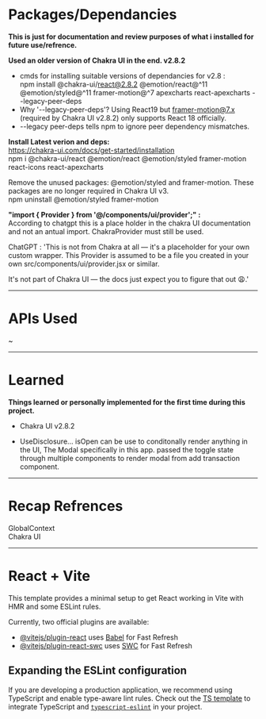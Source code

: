 # Packages/Dependancies
**This is just for documentation and review purposes of what i installed for future use/refrence.**

**Used an older version of Chakra UI in the end. v2.8.2**  
- cmds for installing suitable versions of dependancies for v2.8 :  
 npm install @chakra-ui/react@2.8.2 @emotion/react@^11 @emotion/styled@^11 framer-motion@^7 apexcharts react-apexcharts --legacy-peer-deps  
- Why '--legacy-peer-deps'? Using React19 but framer-motion@7.x (required by Chakra UI v2.8.2) only supports React 18 officially.
- --legacy peer-deps tells npm to ignore peer dependency mismatches.

**Install Latest verion and deps:**  
https://chakra-ui.com/docs/get-started/installation  
npm i @chakra-ui/react @emotion/react @emotion/styled framer-motion react-icons react-apexcharts

Remove the unused packages: @emotion/styled and framer-motion. These packages are no longer required in Chakra UI v3.  
npm uninstall @emotion/styled framer-motion

**"import { Provider } from '@/components/ui/provider';" :**   
According to chatgpt this is a place holder in the chakra UI documentation and not an antual import. ChakraProvider must still be used.  

ChatGPT : 'This is not from Chakra at all — it's a placeholder for your own custom wrapper. This Provider is assumed to be a file you created in your own src/components/ui/provider.jsx or similar.

It's not part of Chakra UI — the docs just expect you to figure that out 😩.'

___  


# APIs Used
 ~
 ___

# Learned
**Things learned or personally implemented for the first time during this project.**

- Chakra UI v2.8.2  

- UseDisclosure... isOpen can be use to conditonally render anything in the UI, The Modal specifically in this app. 
passed the toggle state through multiple components to render modal from add transaction component.


<!-- Tailwind Css (Using Vite)   
npm install tailwindcss @tailwindcss/vite
https://tailwindcss.com/docs/installation/using-vite -->
___
# Recap Refrences  
  GlobalContext  
  Chakra UI
<!-- Example can delete
   - API handling 
   - React Router
-->
___



# React + Vite

This template provides a minimal setup to get React working in Vite with HMR and some ESLint rules.

Currently, two official plugins are available:

- [@vitejs/plugin-react](https://github.com/vitejs/vite-plugin-react/blob/main/packages/plugin-react/README.md) uses [Babel](https://babeljs.io/) for Fast Refresh
- [@vitejs/plugin-react-swc](https://github.com/vitejs/vite-plugin-react-swc) uses [SWC](https://swc.rs/) for Fast Refresh

## Expanding the ESLint configuration

If you are developing a production application, we recommend using TypeScript and enable type-aware lint rules. Check out the [TS template](https://github.com/vitejs/vite/tree/main/packages/create-vite/template-react-ts) to integrate TypeScript and [`typescript-eslint`](https://typescript-eslint.io) in your project.
